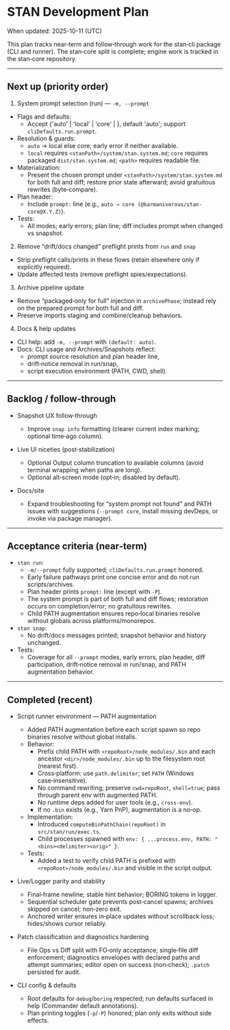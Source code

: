# STAN Development Plan

When updated: 2025-10-11 (UTC)

This plan tracks near‑term and follow‑through work for the stan‑cli package (CLI and runner). The stan‑core split is complete; engine work is tracked in the stan‑core repository.

---

## Next up (priority order)

1. System prompt selection (run) — `-m, --prompt`

- Flags and defaults:
  - Accept {'auto' | 'local' | 'core' | <path>}, default 'auto'; support `cliDefaults.run.prompt`.
- Resolution & guards:
  - `auto` → local else core; early error if neither available.
  - `local` requires `<stanPath>/system/stan.system.md`; `core` requires packaged `dist/stan.system.md`; `<path>` requires readable file.
- Materialization:
  - Present the chosen prompt under `<stanPath>/system/stan.system.md` for both full and diff; restore prior state afterward; avoid gratuitous rewrites (byte‑compare).
- Plan header:
  - Include `prompt:` line (e.g., `auto → core (@karmaniverous/stan-core@X.Y.Z)`).
- Tests:
  - All modes; early errors; plan line; diff includes prompt when changed vs snapshot.

2. Remove “drift/docs changed” preflight prints from `run` and `snap`

- Strip preflight calls/prints in these flows (retain elsewhere only if explicitly required).
- Update affected tests (remove preflight spies/expectations).

3. Archive pipeline update

- Remove “packaged‑only for full” injection in `archivePhase`; instead rely on the prepared prompt for both full and diff.
- Preserve imports staging and combine/cleanup behaviors.

4. Docs & help updates

- CLI help: add `-m, --prompt` with `(default: auto)`.
- Docs: CLI usage and Archives/Snapshots reflect:
  - prompt source resolution and plan header line,
  - drift‑notice removal in run/snap,
  - script execution environment (PATH, CWD, shell).

---

## Backlog / follow‑through

- Snapshot UX follow‑through
  - Improve `snap info` formatting (clearer current index marking; optional time‑ago column).

- Live UI niceties (post‑stabilization)
  - Optional Output column truncation to available columns (avoid terminal wrapping when paths are long).
  - Optional alt‑screen mode (opt‑in; disabled by default).

- Docs/site
  - Expand troubleshooting for “system prompt not found” and PATH issues with suggestions (`--prompt core`, install missing devDeps, or invoke via package manager).

---

## Acceptance criteria (near‑term)

- `stan run`:
  - `-m/--prompt` fully supported; `cliDefaults.run.prompt` honored.
  - Early failure pathways print one concise error and do not run scripts/archives.
  - Plan header prints `prompt:` line (except with `-P`).
  - The system prompt is part of both full and diff flows; restoration occurs on completion/error; no gratuitous rewrites.
  - Child PATH augmentation ensures repo‑local binaries resolve without globals across platforms/monorepos.
- `stan snap`:
  - No drift/docs messages printed; snapshot behavior and history unchanged.
- Tests:
  - Coverage for all `--prompt` modes, early errors, plan header, diff participation, drift‑notice removal in run/snap, and PATH augmentation behavior.

---

## Completed (recent)

- Script runner environment — PATH augmentation
  - Added PATH augmentation before each script spawn so repo binaries resolve without global installs.
  - Behavior:
    - Prefix child PATH with `<repoRoot>/node_modules/.bin` and each ancestor `<dir>/node_modules/.bin` up to the filesystem root (nearest first).
    - Cross‑platform: use `path.delimiter`; set `PATH` (Windows case‑insensitive).
    - No command rewriting; preserve `cwd=repoRoot`, `shell=true`; pass through parent env with augmented PATH.
    - No runtime deps added for user tools (e.g., `cross-env`).
    - If no `.bin` exists (e.g., Yarn PnP), augmentation is a no‑op.
  - Implementation:
    - Introduced `computeBinPathChain(repoRoot)` in `src/stan/run/exec.ts`.
    - Child processes spawned with `env: { ...process.env, PATH: "<bins><delimiter><orig>" }`.
  - Tests:
    - Added a test to verify child PATH is prefixed with `<repoRoot>/node_modules/.bin` and visible in the script output.

- Live/Logger parity and stability
  - Final‑frame newline; stable hint behavior; BORING tokens in logger.
  - Sequential scheduler gate prevents post‑cancel spawns; archives skipped on cancel; non‑zero exit.
  - Anchored writer ensures in‑place updates without scrollback loss; hides/shows cursor reliably.

- Patch classification and diagnostics hardening
  - File Ops vs Diff split with FO‑only acceptance; single‑file diff enforcement; diagnostics envelopes with declared paths and attempt summaries; editor open on success (non‑check); `.patch` persisted for audit.

- CLI config & defaults
  - Root defaults for `debug`/`boring` respected; run defaults surfaced in help (Commander default annotations).
  - Plan printing toggles (`-p`/`-P`) honored; plan only exits without side effects.
